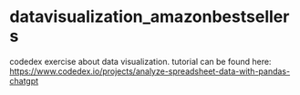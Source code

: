 # datavisualization_amazonbestsellers
 codedex exercise about data visualization. tutorial can be found here:  https://www.codedex.io/projects/analyze-spreadsheet-data-with-pandas-chatgpt
